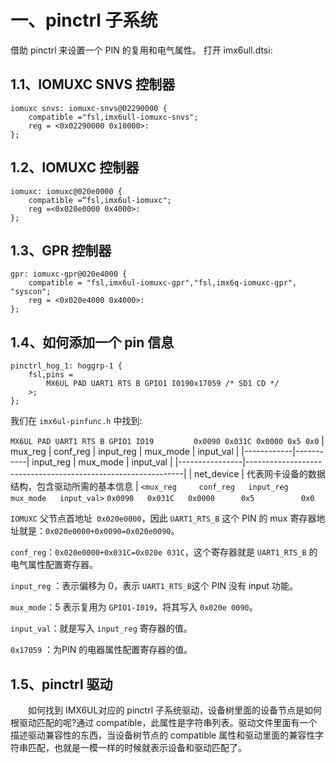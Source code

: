 

# 一、pinctrl 子系统

借助 pinctrl 来设置一个 PIN 的复用和电气属性。
打开 imx6ull.dtsi:

## 1.1、IOMUXC SNVS 控制器
```
iomuxc snvs: iomuxc-snvs@02290000 {
	compatible ="fsl,imx6ull-iomuxc-snvs";
	reg = <0x02290000 0x10000>:
};
```
## 1.2、IOMUXC  控制器
```
iomuxc: iomuxc@020e0000 {
	compatible =“fsl,imx6ul-iomuxc";
	reg =<0x020e0000 0x4000>:
};
```
## 1.3、GPR  控制器
```
gpr: iomuxc-gpr@020e4000 {
	compatible = "fsl,imx6ul-iomuxc-gpr","fsl,imx6q-iomuxc-gpr", "syscon";	
	reg = <0x020e4000 0x4000>:
};
```
## 1.4、如何添加一个 pin 信息
```
pinctrl_hog_1: hoggrp-1 {
	fsl,pins = 
		MX6UL PAD UART1 RTS B GPIO1 I0190x17059 /* SD1 CD */
	>;
};
```
我们在 `imx6ul-pinfunc.h` 中找到:

`MX6UL PAD UART1 RTS B GPIO1 IO19`       &emsp;&emsp;&emsp;&emsp;      `0x0090 0x031C 0x0000 0x5 0x0`
| mux_reg | conf_reg | input_reg | mux_mode  | input_val |
|------------|-----------| input_reg | mux_mode  | input_val |
|----------------|--------------------------------------------------------------|
| net_device     | 代表网卡设备的数据结构，包含驱动所需的基本信息               |
 `<mux_reg     conf_reg   input_reg    mux_mode   input_val>`
 `0x0090` &emsp; `0x031C` &emsp; `0x0000`&emsp;&emsp;&emsp;` 0x5  `&emsp;&emsp;&emsp; `   0x0`
 
`IOMUXC` 父节点首地址` 0x020e0000`，因此 `UART1_RTS_B` 这个 PIN 的 mux 寄存器地址就是：`0x020e0000+0x0090=0x020e0090`。

`conf_reg`：`0x020e0000+0x031C=0x020e 031C`，这个寄存器就是 `UART1_RTS_B` 的电气属性配置寄存器。

`input_reg` ：表示偏移为 0，表示 `UART1_RTS_B`这个 PIN 没有 input 功能。

`mux_mode`：5 表示复用为 `GPIO1-I019`，将其写入 `0x020e 0090`。

`input_val`：就是写入 `input_reg` 寄存器的值。

`0x17059` ：为PIN 的电器属性配置寄存器的值。

## 1.5、pinctrl 驱动
&emsp;&emsp;如何找到 IMX6UL对应的 pinctrl 子系统驱动，设备树里面的设备节点是如何根驱动匹配的呢?通过 compatible，此属性是字符串列表。驱动文件里面有一个描述驱动兼容性的东西，当设备树节点的 compatible 属性和驱动里面的兼容性字符串匹配，也就是一模一样的时候就表示设备和驱动匹配了。
<!--stackedit_data:
eyJoaXN0b3J5IjpbMTMwNDM4NjU0NSwxMjk1MjkzNjgyLC0xOT
M3NjAwNzYsODk2ODAyMjkyLC04MTc2Mjc2MDddfQ==
-->